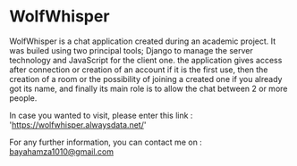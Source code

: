 # WolfWhisper

WolfWhisper is a chat application created during an academic project. It was builed using two principal tools; Django to manage the server technology and JavaScript for the client one.
the application gives access after connection or creation of an account if it is the first use, then the creation of a room or the possibility of joining a created one if you already got its name, and finally its main role is to allow the chat between 2 or more people.

In case you wanted to visit, please enter this link : 'https://wolfwhisper.alwaysdata.net/'

For any further information, you can contact me on : bayahamza1010@gmail.com
